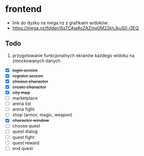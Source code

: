 # frontend
- link do dysku na mega.nz z grafikami widoków:
- https://mega.nz/folder/j5sTCAja#oZAZmq0M22khJkuS0-i3EQ
## Todo
1) przygotowanie funkcjonalnych ekranów każdego widoku na zmockowanych danych
- [x] ~~login screen~~
- [x] ~~register screen~~
- [x] ~~choose character~~
- [x] ~~create character~~
- [x] ~~city map~~
- [ ] marketplace
- [ ] arena list
- [ ] arena fight
- [ ] shop (armor, magic, weapon)
- [x] ~~character window~~
- [ ] choose quest
- [ ] quest dialog
- [ ] quest fight
- [ ] quest reward
- [ ] end quest
